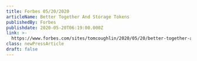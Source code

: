 ```yaml
---
title: Forbes 05/20/2020
articleName: Better Together And Storage Tokens
publishedBy: Forbes
publishdate: 2020-05-20T06:19:00.000Z
link: >-
  https://www.forbes.com/sites/tomcoughlin/2020/05/20/better-together-and-storage-tokens/?ss=cloud#7fcf73e12569
class: newPressArticle
draft: false
---
```

